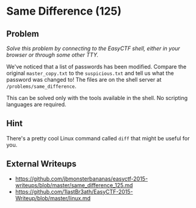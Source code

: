 # Same Difference (125)

## Problem

*Solve this problem by connecting to the EasyCTF shell, either in your browser or through some other TTY.*

We've noticed that a list of passwords has been modified. Compare the original `master_copy.txt` to the `suspicious.txt` and tell us what the password was changed to! The files are on the shell server at `/problems/same_difference`.

This can be solved only with the tools available in the shell. No scripting languages are required.

## Hint

There's a pretty cool Linux command called `diff` that might be useful for you.

## External Writeups

* https://github.com/jbmonsterbananas/easyctf-2015-writeups/blob/master/same_difference_125.md
* https://github.com/1lastBr3ath/EasyCTF-2015-Writeup/blob/master/linux.md